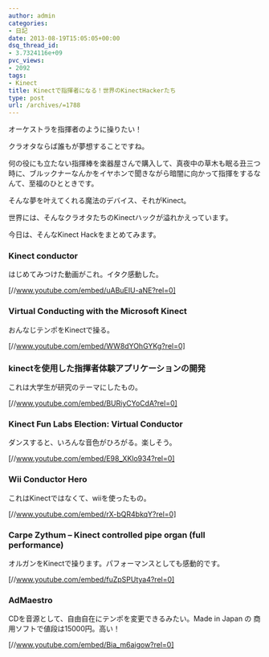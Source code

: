 ```yaml
---
author: admin
categories:
- 日記
date: 2013-08-19T15:05:05+00:00
dsq_thread_id:
- 3.7324116e+09
pvc_views:
- 2092
tags:
- Kinect
title: Kinectで指揮者になる！世界のKinectHackerたち
type: post
url: /archives/=1788
---
```


オーケストラを指揮者のように操りたい！

クラオタならば誰もが夢想することですね。

何の役にも立たない指揮棒を楽器屋さんで購入して、真夜中の草木も眠る丑三つ時に、ブルックナーなんかをイヤホンで聞きながら暗闇に向かって指揮をするなんて、至福のひとときです。

そんな夢を叶えてくれる魔法のデバイス、それがKinect。

世界には、そんなクラオタたちのKinectハックが溢れかえっています。

今日は、そんなKinect Hackをまとめてみます。

### Kinect conductor

はじめてみつけた動画がこれ。イタク感動した。

[//www.youtube.com/embed/uABuEIU-aNE?rel=0]

### Virtual Conducting with the Microsoft Kinect

おんなじテンポをKinectで操る。

[//www.youtube.com/embed/WW8dYOhGYKg?rel=0]

### kinectを使用した指揮者体験アプリケーションの開発

これは大学生が研究のテーマにしたもの。

[//www.youtube.com/embed/BURiyCYoCdA?rel=0]

### Kinect Fun Labs Election: Virtual Conductor

ダンスすると、いろんな音色がひろがる。楽しそう。

[//www.youtube.com/embed/E98_XKlo934?rel=0]

### Wii Conductor Hero

これはKinectではなくて、wiiを使ったもの。

[//www.youtube.com/embed/rX-bQR4bkqY?rel=0]

### Carpe Zythum &#8211; Kinect controlled pipe organ (full performance)

オルガンをKinectで操ります。パフォーマンスとしても感動的です。

[//www.youtube.com/embed/fuZpSPUtya4?rel=0]

### AdMaestro

CDを音源として、自由自在にテンポを変更できるみたい。Made in Japan の 商用ソフトで値段は15000円。高い！

[//www.youtube.com/embed/Bia_m6aigow?rel=0]